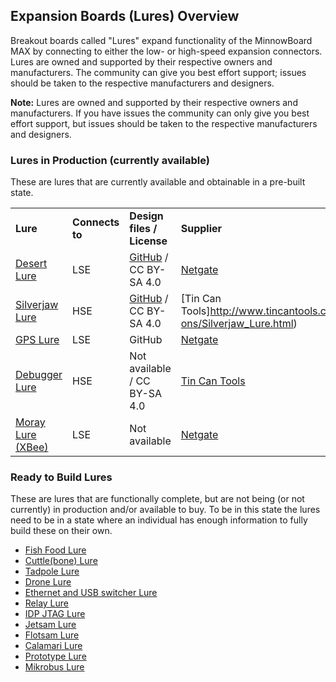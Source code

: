 ## Expansion Boards (Lures) Overview

Breakout boards called "Lures" expand functionality of the MinnowBoard MAX 
by connecting to either the low- or high-speed expansion connectors. Lures 
are owned and supported by their respective owners and manufacturers. The 
community can give you best effort support; issues should be taken to the 
respective manufacturers and designers.

**Note:** Lures are owned and supported by their respective owners and manufacturers. 
If you have issues the community can only give you best effort support, but 
issues should be taken to the respective manufacturers and designers.

### Lures in Production (currently available)

These are lures that are currently available and obtainable in a pre-built state.

| |  |  |  |
|----|----|----|----|
|**Lure**    | **Connects to** | **Design files / License** | **Supplier** | 
| [Desert Lure](desert-lure) |  LSE  |  [GitHub](https://github.com/MinnowBoard-org/design-files/tree/master/expansion-boards-lures/desert-lure) / CC BY-SA 4.0  |  [Netgate](https://store.netgate.com/Lures/Desert.aspx)  |
| [Silverjaw Lure](silverjaw-lure) |  HSE  |  [GitHub](https://github.com/MinnowBoard-org/design-files/tree/master/expansion-boards-lures/silverjaw-lure) / CC BY-SA 4.0 |  [Tin Can Tools]http://www.tincantools.com/MinowBoard_Max_Add-ons/Silverjaw_Lure.html)  |
| [GPS Lure](gps-lure) |  LSE  |  GitHub  |  [Netgate](https://store.netgate.com/Lures/GPS.aspx)  |
| [Debugger Lure](debugger-lure) |  HSE  |  Not available / CC BY-SA 4.0 |  [Tin Can Tools](http://www.tincantools.com/Debugger-Lure.html)  |
| [Moray Lure (XBee)](moray-lure) |  LSE  |  Not available  |  [Netgate](https://store.netgate.com/Lures/Moray.aspx)  |


### Ready to Build Lures

These are lures that are functionally complete, but are not being (or not 
currently) in production and/or available to buy. To be in this state the 
lures need to be in a state where an individual has enough information to 
fully build these on their own.

- [Fish Food Lure](fish-food-lure)
- [Cuttle(bone) Lure](cuttlebone-lure)
- [Tadpole Lure](tadpole-lure)
- [Drone Lure](drone-lure)
- [Ethernet and USB switcher Lure](ethernet-usb-switcher-lure)
- [Relay Lure](relay-lure)
- [IDP JTAG Lure](idp-jtag-lure)
- [Jetsam Lure](jetsam-lure)
- [Flotsam Lure](flotsam-lure)
- [Calamari Lure](calamari-lure)
- [Prototype Lure](prototype-lure)
- [Mikrobus Lure](mikrobus-lure)
